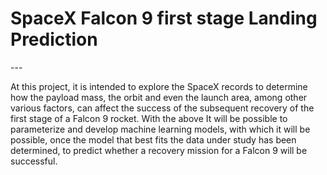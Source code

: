 <h1>SpaceX  Falcon 9 first stage Landing Prediction</h1>
---

At this project, it is intended to explore the SpaceX records to determine how the payload mass, the orbit and even the launch area, among other various factors, can affect the success of the subsequent recovery of the first stage of a Falcon 9 rocket. With the above It will be possible to parameterize and develop machine learning models, with which it will be possible, once the model that best fits the data under study has been determined, to predict whether a recovery mission for a Falcon 9 will be successful.
